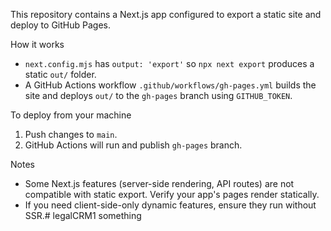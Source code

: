 This repository contains a Next.js app configured to export a static site and deploy to GitHub Pages.

How it works
- `next.config.mjs` has `output: 'export'` so `npx next export` produces a static `out/` folder.
- A GitHub Actions workflow `.github/workflows/gh-pages.yml` builds the site and deploys `out/` to the `gh-pages` branch using `GITHUB_TOKEN`.

To deploy from your machine
1. Push changes to `main`.
2. GitHub Actions will run and publish `gh-pages` branch.

Notes
- Some Next.js features (server-side rendering, API routes) are not compatible with static export. Verify your app's pages render statically.
- If you need client-side-only dynamic features, ensure they run without SSR.# legalCRM1
something
